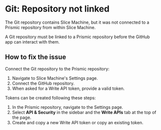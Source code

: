 # Git: Repository not linked

The Git repository contains Slice Machine, but it was not connected to a Prismic repository from within Slice Machine.

A Git repository must be linked to a Prismic repository before the GitHub app can interact with them.

## How to fix the issue

Connect the Git repository to the Prismic repository:

1. Navigate to Slice Machine's Settings page.
1. Connect the GitHub repository.
1. When asked for a Write API token, provide a valid token.

Tokens can be created following these steps:

1. In the Prismic repository, navigate to the Settings page.
1. Select **API & Security** in the sidebar and the **Write APIs** tab at the top of the page.
1. Create and copy a new Write API token or copy an existing token.
